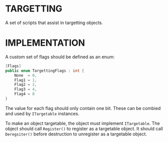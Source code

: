 # TARGETTING
A set of scripts that assist in targetting objects.

# IMPLEMENTATION
A custom set of flags should be defined as an enum:
```csharp
[Flags]
public enum TargettingFlags : int {
	None  = 0,
	Flag1 = 1,
	Flag2 = 2,
	Flag3 = 4,
	Flag4 = 8
}
```
The value for each flag should only contain one bit. These can be combied and used by `ITargetable` instances.

To make an object targetable, the object must implement `ITargetable`. The object should call `Register()` to register as a targetable object. It should call `Deregsiter()` before destruction to unregister as a targetable object.